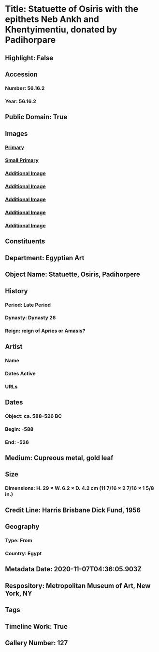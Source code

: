 # Title: Statuette of Osiris with the epithets Neb Ankh and Khentyimentiu, donated by Padihorpare
## Highlight: False
## Accession
### Number: 56.16.2
### Year: 56.16.2
## Public Domain: True
## Images
### [Primary](https://images.metmuseum.org/CRDImages/eg/original/56.16.2_EGDP022582.jpg)
### [Small Primary](https://images.metmuseum.org/CRDImages/eg/web-large/56.16.2_EGDP022582.jpg)
### [Additional Image](https://images.metmuseum.org/CRDImages/eg/original/56.16.2_EGDP022583.jpg)
### [Additional Image](https://images.metmuseum.org/CRDImages/eg/original/56.16.2_EGDP022584.jpg)
### [Additional Image](https://images.metmuseum.org/CRDImages/eg/original/56.16.2_EGDP022585.jpg)
### [Additional Image](https://images.metmuseum.org/CRDImages/eg/original/56.16.2_EGDP022586.jpg)
### [Additional Image](https://images.metmuseum.org/CRDImages/eg/original/56.16.2_EGDP022587.jpg)
## Constituents
## Department: Egyptian Art
## Object Name: Statuette, Osiris, Padihorpere
## History
### Period: Late Period
### Dynasty: Dynasty 26
### Reign: reign of Apries or Amasis?
## Artist
### Name
### Dates Active
### URLs
## Dates
### Object: ca. 588–526 BC
### Begin: -588
### End: -526
## Medium: Cupreous metal, gold leaf
## Size
### Dimensions: H. 29 × W. 6.2 × D. 4.2 cm (11 7/16 × 2 7/16 × 1 5/8 in.)
## Credit Line: Harris Brisbane Dick Fund, 1956
## Geography
### Type: From
### Country: Egypt
## Metadata Date: 2020-11-07T04:36:05.903Z
## Respository: Metropolitan Museum of Art, New York, NY
## Tags
## Timeline Work: True
## Gallery Number: 127